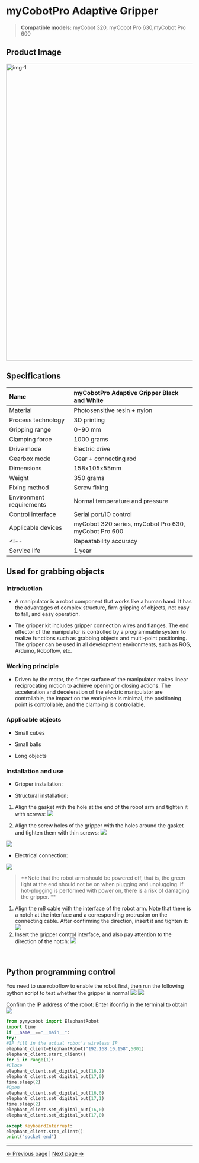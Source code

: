 # **myCobotPro Adaptive Gripper**

> **Compatible models:** myCobot 320, myCobot Pro 630,myCobot Pro 600

## Product Image

<img src="../../../resources/1-ProductIntroduction/1.4/1.4.1-Gripper/1-AdaptiveGripper/1.4.1自适应夹爪1.png" alt="img-1" width="800" height="auto" />


## Specifications

| **Name** | **myCobotPro Adaptive Gripper Black and White** |
| :----------- | :-------------------------------------- |
| Material | Photosensitive resin + nylon |
| Process technology | 3D printing |
| Gripping range | 0-90 mm |
| Clamping force | 1000 grams |
| Drive mode | Electric drive |
| Gearbox mode | Gear + connecting rod |
| Dimensions | 158x105x55mm |
| Weight | 350 grams |
| Fixing method | Screw fixing |
| Environment requirements | Normal temperature and pressure |
| Control interface | Serial port/IO control |
| Applicable devices | myCobot 320 series, myCobot Pro 630, myCobot Pro 600 |
<!-- | Repeatability accuracy | 0.5 mm |
| Service life | 1 year | -->
## Used for grabbing objects

### Introduction

- A manipulator is a robot component that works like a human hand. It has the advantages of complex structure, firm gripping of objects, not easy to fall, and easy operation.

- The gripper kit includes gripper connection wires and flanges. The end effector of the manipulator is controlled by a programmable system to realize functions such as grabbing objects and multi-point positioning. The gripper can be used in all development environments, such as ROS, Arduino, Roboflow, etc.

### Working principle

- Driven by the motor, the finger surface of the manipulator makes linear reciprocating motion to achieve opening or closing actions. The acceleration and deceleration of the electric manipulator are controllable, the impact on the workpiece is minimal, the positioning point is controllable, and the clamping is controllable.

### Applicable objects

- Small cubes

- Small balls

- Long objects

<!-- Purchase link:

- [Taobao](https://shop504055678.taobao.com)

- [shopify](https://shop.elephantrobotics.com/) -->

### Installation and use

- Gripper installation:

- Structural installation:

1. Align the gasket with the hole at the end of the robot arm and tighten it with screws:
![](../../../resources/1-ProductIntroduction/1.4/1.4.1-Gripper/1-AdaptiveGripper/j3.jpg)

2. Align the screw holes of the gripper with the holes around the gasket and tighten them with thin screws:
![](../../../resources/1-ProductIntroduction/1.4/1.4.1-Gripper/1-AdaptiveGripper/j2.jpg)

![](../../../resources/1-ProductIntroduction/1.4/1.4.1-Gripper/1-AdaptiveGripper/j1.jpg)

- Electrical connection:

![](../../../resources/3-UserNotes/jigao.png)

> **Note that the robot arm should be powered off, that is, the green light at the end should not be on when plugging and unplugging. If hot-plugging is performed with power on, there is a risk of damaging the gripper. **

1. Align the m8 cable with the interface of the robot arm. Note that there is a notch at the interface and a corresponding protrusion on the connecting cable. After confirming the direction, insert it and tighten it:
![](../../../resources/1-ProductIntroduction/1.4/1.4.1-Gripper/1-AdaptiveGripper/电气连接1.png)
2. Insert the gripper control interface, and also pay attention to the direction of the notch:
![](../../../resources/1-ProductIntroduction/1.4/1.4.1-Gripper/1-AdaptiveGripper/电气连接2.png)

<br>

## Python programming control
You need to use roboflow to enable the robot first, then run the following python script to test whether the gripper is normal
![](../../../resources/1-ProductIntroduction/1.4/poweron/poweron.png)
![](../../../resources/1-ProductIntroduction/1.4/poweron/poweron2.png)

Confirm the IP address of the robot: Enter ifconfig in the terminal to obtain
![](../../../resources/1-ProductIntroduction/1.4/poweron/ip.png)

```python
from pymycobot import ElephantRobot
import time
if __name__=="__main__":
try:
#IP fill in the actual robot's wireless IP
elephant_client=ElephantRobot("192.168.10.158",5001)
elephant_client.start_client()
for i in range(1):
#Close
elephant_client.set_digital_out(16,1)
elephant_client.set_digital_out(17,0)
time.sleep(2)
#Open
elephant_client.set_digital_out(16,0)
elephant_client.set_digital_out(17,1)
time.sleep(2)
elephant_client.set_digital_out(16,0)
elephant_client.set_digital_out(17,0)

except KeyboardInterrupt:
elephant_client.stop_client()
print("socket end")

```


---

[← Previous page](../README.md) | [Next page →](./2-ElectricGripper.md)